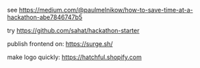 see https://medium.com/@paulmelnikow/how-to-save-time-at-a-hackathon-abe7846747b5

try https://github.com/sahat/hackathon-starter

publish frontend on: https://surge.sh/

make logo quickly: https://hatchful.shopify.com
